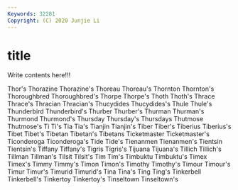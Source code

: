 ```yaml
---
Keywords: 32281
Copyright: (C) 2020 Junjie Li
---
```


# title

Write contents here!!!
 
Thor's 
Thorazine 
Thorazine's 
Thoreau
Thoreau's 
Thornton 
Thornton's 
Thoroughbred 
Thoroughbred's 
Thorpe 
Thorpe's 
Thoth 
Thoth's 
Thrace
Thrace's 
Thracian 
Thracian's 
Thucydides 
Thucydides's 
Thule 
Thule's 
Thunderbird 
Thunderbird's 
Thurber
Thurber's 
Thurman 
Thurman's 
Thurmond 
Thurmond's 
Thursday 
Thursday's 
Thursdays 
Thutmose 
Thutmose's
Ti 
Ti's 
Tia 
Tia's 
Tianjin 
Tianjin's 
Tiber 
Tiber's 
Tiberius 
Tiberius's
Tibet 
Tibet's 
Tibetan 
Tibetan's 
Tibetans 
Ticketmaster 
Ticketmaster's 
Ticonderoga 
Ticonderoga's 
Tide
Tide's 
Tienanmen 
Tienanmen's 
Tientsin 
Tientsin's 
Tiffany 
Tiffany's 
Tigris 
Tigris's 
Tijuana
Tijuana's 
Tillich 
Tillich's 
Tillman 
Tillman's 
Tilsit 
Tilsit's 
Tim 
Tim's 
Timbuktu
Timbuktu's 
Timex 
Timex's 
Timmy 
Timmy's 
Timon 
Timon's 
Timothy 
Timothy's 
Timour
Timour's 
Timur 
Timur's 
Timurid 
Timurid's 
Tina 
Tina's 
Ting 
Ting's 
Tinkerbell
Tinkerbell's 
Tinkertoy 
Tinkertoy's 
Tinseltown 
Tinseltown's 
